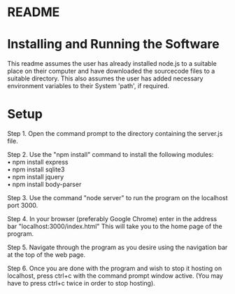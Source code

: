 # README
# Installing and Running the Software

This readme assumes the user has already installed node.js to a suitable place on their computer and have downloaded the sourcecode files to a suitable directory. This also assumes the user has added necessary environment variables to their System 'path', if required.

# Setup
Step 1. Open the command prompt to the directory containing the server.js file.

Step 2. Use the "npm install" command to install the following modules:  
        • npm install express  
        • npm install sqlite3  
        • npm install jquery  
        • npm install body-parser  

Step 3. Use the command "node server" to run the program on the localhost port 3000.

Step 4. In your browser (preferably Google Chrome) enter in the address bar "localhost:3000/index.html"
        This will take you to the home page of the program.

Step 5. Navigate through the program as you desire using the navigation bar at the top of the web page.

Step 6. Once you are done with the program and wish to stop it hosting on localhost, press ctrl+c with the command prompt window active.
        (You may have to press ctrl+c twice in order to stop hosting).
